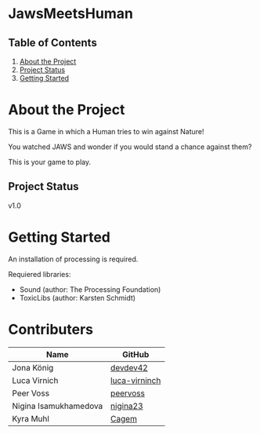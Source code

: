 # JawsMeetsHuman

## Table of Contents

1. [About the Project](#about-the-project)
1. [Project Status](#project-status)
1. [Getting Started](#getting-started)

# About the Project

This is a Game in which a Human tries to win against Nature!

You watched JAWS and wonder if you would stand a chance against them?

This is your game to play.

## Project Status

v1.0

# Getting Started

An installation of processing is required.

Requiered libraries:

-   Sound (author: The Processing Foundation)
-   ToxicLibs (author: Karsten Schmidt)

# Contributers

| Name                  | GitHub                                            |
| --------------------- | ------------------------------------------------- |
| Jona König            | [devdev42](https://github.com/devdev42)           |
| Luca Virnich          | [luca-virninch](https://github.com/luca-virninch) |
| Peer Voss             | [peervoss](https://github.com/peervoss)           |
| Nigina Isamukhamedova | [nigina23](https://github.com/nigina23)           |
| Kyra Muhl             | [Cagem](https://github.com/Cagem)                 |

